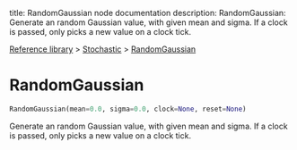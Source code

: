 title: RandomGaussian node documentation
description: RandomGaussian: Generate an random Gaussian value, with given mean and sigma. If a clock is passed, only picks a new value on a clock tick.

[Reference library](../../index.md) > [Stochastic](../index.md) > [RandomGaussian](index.md)

# RandomGaussian

```python
RandomGaussian(mean=0.0, sigma=0.0, clock=None, reset=None)
```

Generate an random Gaussian value, with given mean and sigma. If a clock is passed, only picks a new value on a clock tick.


